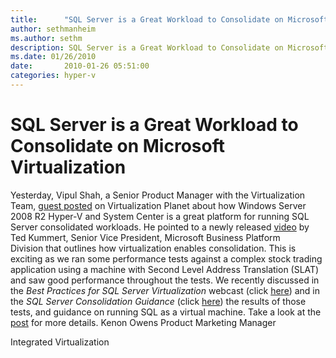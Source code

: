 ```yaml
---
title:      "SQL Server is a Great Workload to Consolidate on Microsoft Virtualization"
author: sethmanheim
ms.author: sethm
description: SQL Server is a Great Workload to Consolidate on Microsoft Virtualization
ms.date: 01/26/2010
date:       2010-01-26 05:51:00
categories: hyper-v
---
```

# SQL Server is a Great Workload to Consolidate on Microsoft Virtualization

Yesterday, Vipul Shah, a Senior Product Manager with the Virtualization Team, [guest posted](https://blogs.technet.com/virtplanet/archive/2010/01/26/guest-blog-sql-server-consolidation-with-microsoft-virtualization.aspx) on Virtualization Planet about how Windows Server 2008 R2 Hyper-V and System Center is a great platform for running SQL Server consolidated workloads. He pointed to a newly released [video](https://www.microsoft.com/sqlserver/2008/en/us/server-consolidation.aspx) by Ted Kummert, Senior Vice President, Microsoft Business Platform Division that outlines how virtualization enables consolidation. This is exciting as we ran some performance tests against a complex stock trading application using a machine with Second Level Address Translation (SLAT) and saw good performance throughout the tests. We recently discussed in the _Best Practices for SQL Server Virtualization_ webcast (click [here](https://msevents.microsoft.com/CUI/WebCastEventDetails.aspx?EventID=1032428764&EventCategory=5&culture=en-US&CountryCode=US)) and in the _SQL Server Consolidation Guidance_ (click [here](https://msdn.microsoft.com/library/ee819082.aspx)) the results of those tests, and guidance on running SQL as a virtual machine. Take a look at the [post](https://blogs.technet.com/virtplanet/archive/2010/01/26/guest-blog-sql-server-consolidation-with-microsoft-virtualization.aspx) for more details. Kenon Owens Product Marketing Manager 

Integrated Virtualization
